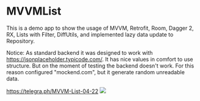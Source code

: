 # MVVMList
This is a demo app to show the usage of MVVM, Retrofit, Room, Dagger 2, RX, Lists with Filter, DiffUtils, and implemented lazy data update to Repository.

Notice:
As standard backend it was designed to work with https://jsonplaceholder.typicode.com/. It has nice values in comfort to use structure.
But on the moment of testing the backend doesn't work. For this reason configured "mockend.com", but it generate random unreadable data.

https://telegra.ph/MVVM-List-04-22
![](https://telegra.ph/file/4580952232d58074e0e60.gif)
